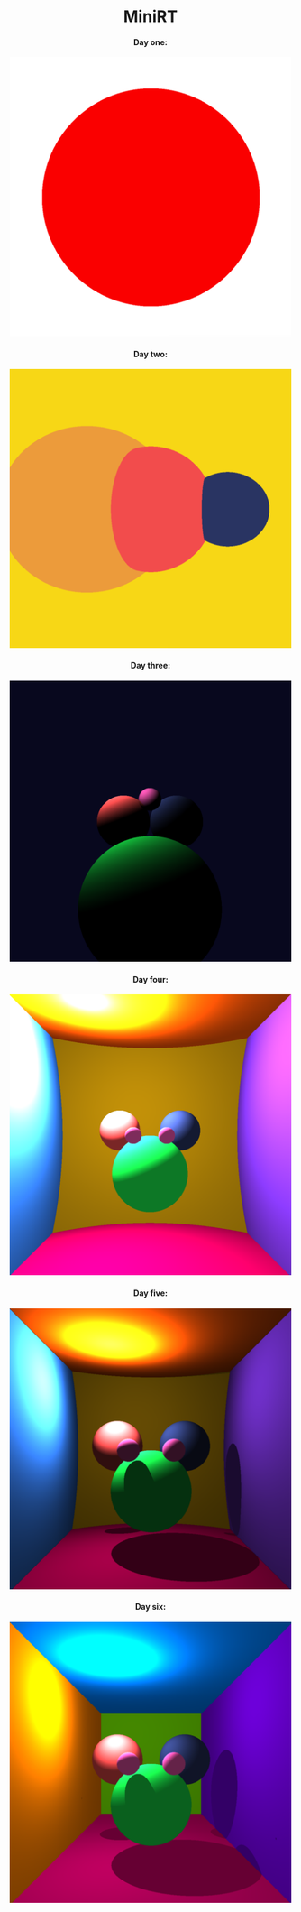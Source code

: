 <h1 align="center">MiniRT
  
  <h4 align="center">Day one:</h4>
<p align="center"><img src="https://github.com/Qwazertyx/MiniRT/blob/main/imgs/minirt1.png?raw=true" width="500px"></p>
  <h4 align="center">Day two:</h4>
<p align="center"><img src="https://github.com/Qwazertyx/MiniRT/blob/main/imgs/minirt2.png?raw=true" width="500px"></p>
    <h4 align="center">Day three:</h4>
<p align="center"><img src="https://github.com/Qwazertyx/MiniRT/blob/main/imgs/minirt3.png?raw=true" width="500px"></p>
    <h4 align="center">Day four:</h4>
<p align="center"><img src="https://github.com/Qwazertyx/MiniRT/blob/main/imgs/minirt4.png?raw=true" width="500px"></p>
      <h4 align="center">Day five:</h4>
<p align="center"><img src="https://github.com/Qwazertyx/MiniRT/blob/main/imgs/minirt5.png?raw=true" width="500px"></p>
      <h4 align="center">Day six:</h4>
<p align="center"><img src="https://github.com/Qwazertyx/MiniRT/blob/main/imgs/minirt6.png?raw=true" width="500px"></p>
